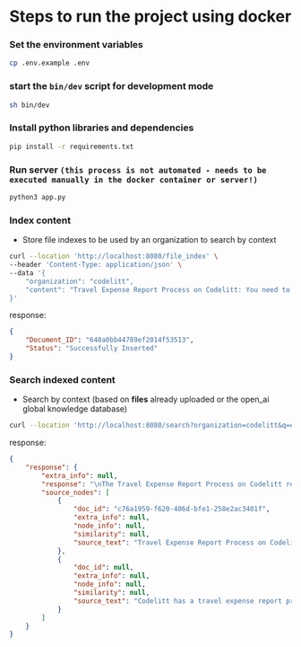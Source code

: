 # Steps to run the project using docker

### Set the environment variables
```bash
cp .env.example .env
```

### start the `bin/dev` script for development mode
```bash
sh bin/dev
```

### Install python libraries and dependencies
```bash
pip install -r requirements.txt
```

### Run server ```(this process is not automated - needs to be executed manually in the docker container or server!)```
```bash
python3 app.py
```

### Index content 
- Store file indexes to be used by an organization to search by context
```bash
curl --location 'http://localhost:8080/file_index' \
--header 'Content-Type: application/json' \
--data '{
    "organization": "codelitt",
    "content": "Travel Expense Report Process on Codelitt: You need to make sure to include: 1) the business purpose of the trip, 2) dates traveled, and 3) the client’s information and details (if applicable). You need to make sure to include all receipts or documents related to the expense for our review. Business trip expense reports need to be submitted to Cody, cc Mary no more than a week after traveling. When submitting your report and receipts, please make sure they are in PDF format and email them in a .Zip file."
}'
```

response:
```json
{
    "Document_ID": "640a0bb44789ef2014f53513",
    "Status": "Successfully Inserted"
}
```

### Search indexed content
- Search by context (based on **files** already uploaded or the open_ai global knowledge database)
```bash
curl --location 'http://localhost:8080/search?organization=codelitt&q=explain%20the%20Travel%20Expense%20Report%20Process%20on%20Codelitt'
```

response:
```json
{
    "response": {
        "extra_info": null,
        "response": "\nThe Travel Expense Report Process on Codelitt requires that the employee submit a report with the business purpose of the trip, dates traveled, and client information (if applicable). All receipts and documents related to the expense must be included and submitted to Cody, cc Mary, no more than a week after traveling. The report and receipts must be in PDF format and emailed in a .Zip file.",
        "source_nodes": [
            {
                "doc_id": "c76a1959-f620-406d-bfe1-258e2ac3481f",
                "extra_info": null,
                "node_info": null,
                "similarity": null,
                "source_text": "Travel Expense Report Process on Codelitt: You need to make sure to include: 1) the business purpose of the trip, 2) dates traveled, and 3) the client’s information and details (if applicable). You need to make sure to include all receipts or documents related to the expense for our review. Business trip expense reports need to be submitted to Cody, cc Mary no more than a week after traveling. When submitting your report and receipts, please make sure they are in PDF format and email them in a .Zip file."
            },
            {
                "doc_id": null,
                "extra_info": null,
                "node_info": null,
                "similarity": null,
                "source_text": "Codelitt has a travel expense report process that requires the business purpose of the trip, dates traveled, and client information (if applicable) to be included. All receipts and documents related to the expense must be included and submitted to Cody, cc Mary, no more than a week after traveling. The report and receipts must be in PDF format and emailed in a .Zip file."
            }
        ]
    }
}
```